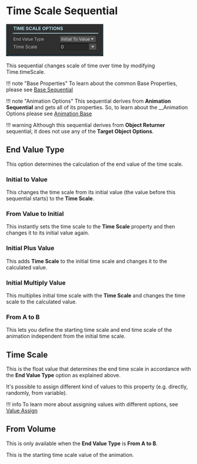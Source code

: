 # Time Scale Sequential

![Time Scale](../../img/sequential_timescale.jpg)

This sequential changes scale of time over time by modifying Time.timeScale.

!!! note "Base Properties"
    To learn about the common Base Properties, please see [Base Sequential](../sequential_base.md)

!!! note "Animation Options"
    This sequential derives from __Animation Sequential__ and gets all of its properties. So, to learn about the __Animation Options please see [Animation Base](../animationsequentials/index.md)

!!! warning
    Although this sequential derives from __Object Returner__ sequential, it does not use any of the __Target Object Options__.


## End Value Type

This option determines the calculation of the end value of the time scale.

### Initial to Value

This changes the time scale from its initial value (the value before this sequential starts) to the __Time Scale__.


### From Value to Initial

This instantly sets the time scale to the __Time Scale__ property and then changes it to its initial value again.

### Initial Plus Value

This adds __Time Scale__ to the initial time scale and changes it to the calculated value.


### Initial Multiply Value

This multiplies initial time scale with the __Time Scale__ and changes the time scale to the calculated value.

### From A to B

This lets you define the starting time scale and end time scale of the animation independent from the initial time scale.

## Time Scale

This is the float value that determines the end time scale in accordance with the __End Value Type__ option as explained above.

It's possible to assign different kind of values to this property (e.g. directly, randomly, from variable).


!!! info
    To learn more about assigning values with different options, see [Value Assign](../../valueassign.md)

## From Volume

This is only available when the __End Value Type__ is __From A to B__.

This is the starting time scale value of the animation.
